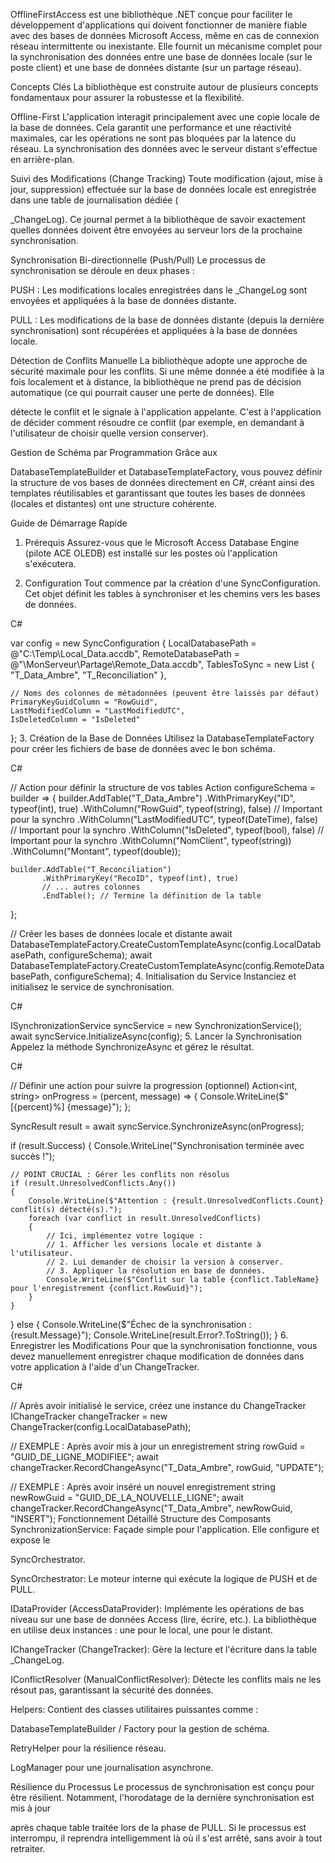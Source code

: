 OfflineFirstAccess est une bibliothèque .NET conçue pour faciliter le développement d'applications qui doivent fonctionner de manière fiable avec des bases de données Microsoft Access, même en cas de connexion réseau intermittente ou inexistante. Elle fournit un mécanisme complet pour la synchronisation des données entre une base de données locale (sur le poste client) et une base de données distante (sur un partage réseau).

Concepts Clés
La bibliothèque est construite autour de plusieurs concepts fondamentaux pour assurer la robustesse et la flexibilité.

Offline-First
L'application interagit principalement avec une copie locale de la base de données.  Cela garantit une performance et une réactivité maximales, car les opérations ne sont pas bloquées par la latence du réseau. La synchronisation des données avec le serveur distant s'effectue en arrière-plan.

Suivi des Modifications (Change Tracking)
Toute modification (ajout, mise à jour, suppression) effectuée sur la base de données locale est enregistrée dans une table de journalisation dédiée (

_ChangeLog).  Ce journal permet à la bibliothèque de savoir exactement quelles données doivent être envoyées au serveur lors de la prochaine synchronisation.

Synchronisation Bi-directionnelle (Push/Pull)
Le processus de synchronisation se déroule en deux phases :


PUSH : Les modifications locales enregistrées dans le _ChangeLog sont envoyées et appliquées à la base de données distante. 



PULL : Les modifications de la base de données distante (depuis la dernière synchronisation) sont récupérées et appliquées à la base de données locale. 

Détection de Conflits Manuelle
La bibliothèque adopte une approche de sécurité maximale pour les conflits. Si une même donnée a été modifiée à la fois localement et à distance, la bibliothèque ne prend pas de décision automatique (ce qui pourrait causer une perte de données). Elle 


détecte le conflit et le signale à l'application appelante.  C'est à l'application de décider comment résoudre ce conflit (par exemple, en demandant à l'utilisateur de choisir quelle version conserver).

Gestion de Schéma par Programmation
Grâce aux 

DatabaseTemplateBuilder et DatabaseTemplateFactory, vous pouvez définir la structure de vos bases de données directement en C#, créant ainsi des templates réutilisables et garantissant que toutes les bases de données (locales et distantes) ont une structure cohérente. 




Guide de Démarrage Rapide
1. Prérequis
Assurez-vous que le Microsoft Access Database Engine (pilote ACE OLEDB) est installé sur les postes où l'application s'exécutera.

2. Configuration
Tout commence par la création d'une SyncConfiguration. Cet objet définit les tables à synchroniser et les chemins vers les bases de données.

C#

var config = new SyncConfiguration
{
    LocalDatabasePath = @"C:\Temp\Local_Data.accdb",
    RemoteDatabasePath = @"\\MonServeur\Partage\Remote_Data.accdb",
    TablesToSync = new List<string> { "T_Data_Ambre", "T_Reconciliation" },

    // Noms des colonnes de métadonnées (peuvent être laissés par défaut)
    PrimaryKeyGuidColumn = "RowGuid",
    LastModifiedColumn = "LastModifiedUTC",
    IsDeletedColumn = "IsDeleted"
};
3. Création de la Base de Données
Utilisez la DatabaseTemplateFactory pour créer les fichiers de base de données avec le bon schéma.

C#

// Action pour définir la structure de vos tables
Action<DatabaseTemplateBuilder> configureSchema = builder =>
{
    builder.AddTable("T_Data_Ambre")
           .WithPrimaryKey("ID", typeof(int), true)
           .WithColumn("RowGuid", typeof(string), false) // Important pour la synchro
           .WithColumn("LastModifiedUTC", typeof(DateTime), false) // Important pour la synchro
           .WithColumn("IsDeleted", typeof(bool), false) // Important pour la synchro
           .WithColumn("NomClient", typeof(string))
           .WithColumn("Montant", typeof(double));

    builder.AddTable("T_Reconciliation")
           .WithPrimaryKey("RecoID", typeof(int), true)
           // ... autres colonnes
           .EndTable(); // Termine la définition de la table
};

// Créer les bases de données locale et distante
await DatabaseTemplateFactory.CreateCustomTemplateAsync(config.LocalDatabasePath, configureSchema);
await DatabaseTemplateFactory.CreateCustomTemplateAsync(config.RemoteDatabasePath, configureSchema);
4. Initialisation du Service
Instanciez et initialisez le service de synchronisation.

C#

ISynchronizationService syncService = new SynchronizationService();
await syncService.InitializeAsync(config);
5. Lancer la Synchronisation
Appelez la méthode SynchronizeAsync et gérez le résultat.

C#

// Définir une action pour suivre la progression (optionnel)
Action<int, string> onProgress = (percent, message) =>
{
    Console.WriteLine($"[{percent}%] {message}");
};

SyncResult result = await syncService.SynchronizeAsync(onProgress);

if (result.Success)
{
    Console.WriteLine("Synchronisation terminée avec succès !");

    // POINT CRUCIAL : Gérer les conflits non résolus
    if (result.UnresolvedConflicts.Any())
    {
        Console.WriteLine($"Attention : {result.UnresolvedConflicts.Count} conflit(s) détecté(s).");
        foreach (var conflict in result.UnresolvedConflicts)
        {
            // Ici, implémentez votre logique :
            // 1. Afficher les versions locale et distante à l'utilisateur.
            // 2. Lui demander de choisir la version à conserver.
            // 3. Appliquer la résolution en base de données.
            Console.WriteLine($"Conflit sur la table {conflict.TableName} pour l'enregistrement {conflict.RowGuid}");
        }
    }
}
else
{
    Console.WriteLine($"Échec de la synchronisation : {result.Message}");
    Console.WriteLine(result.Error?.ToString());
}
6. Enregistrer les Modifications
Pour que la synchronisation fonctionne, vous devez manuellement enregistrer chaque modification de données dans votre application à l'aide d'un ChangeTracker.

C#

// Après avoir initialisé le service, créez une instance du ChangeTracker
IChangeTracker changeTracker = new ChangeTracker(config.LocalDatabasePath);

// EXEMPLE : Après avoir mis à jour un enregistrement
string rowGuid = "GUID_DE_LIGNE_MODIFIEE";
await changeTracker.RecordChangeAsync("T_Data_Ambre", rowGuid, "UPDATE");

// EXEMPLE : Après avoir inséré un nouvel enregistrement
string newRowGuid = "GUID_DE_LA_NOUVELLE_LIGNE";
await changeTracker.RecordChangeAsync("T_Data_Ambre", newRowGuid, "INSERT");
Fonctionnement Détaillé
Structure des Composants
SynchronizationService: Façade simple pour l'application. Elle configure et expose le 

SyncOrchestrator. 



SyncOrchestrator: Le moteur interne qui exécute la logique de PUSH et de PULL. 



IDataProvider (AccessDataProvider): Implémente les opérations de bas niveau sur une base de données Access (lire, écrire, etc.). La bibliothèque en utilise deux instances : une pour le local, une pour le distant. 



IChangeTracker (ChangeTracker): Gère la lecture et l'écriture dans la table _ChangeLog. 



IConflictResolver (ManualConflictResolver): Détecte les conflits mais ne les résout pas, garantissant la sécurité des données. 


Helpers: Contient des classes utilitaires puissantes comme :

DatabaseTemplateBuilder / Factory pour la gestion de schéma.

RetryHelper pour la résilience réseau.

LogManager pour une journalisation asynchrone.

Résilience du Processus
Le processus de synchronisation est conçu pour être résilient. Notamment, l'horodatage de la dernière synchronisation est mis à jour 

après chaque table traitée lors de la phase de PULL. Si le processus est interrompu, il reprendra intelligemment là où il s'est arrêté, sans avoir à tout retraiter. 